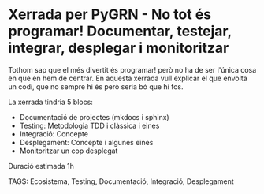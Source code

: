 # Xerrada per PyGRN - No tot és programar! Documentar, testejar, integrar, desplegar i monitoritzar

Tothom sap que el més divertit és programar! però no ha de ser l'única cosa en que en hem de centrar.
En aquesta xerrada vull explicar el que envolta un codi, que no sempre hi és però seria bó que hi fos.

La xerrada tindria 5 blocs:

- Documentació de projectes (mkdocs i sphinx)
- Testing: Metodologia TDD i clàssica i eines
- Integració: Concepte
- Desplegament: Concepte i algunes eines
- Monitoritzar un cop desplegat

Duració estimada 1h

TAGS: Ecosistema, Testing, Documentació, Integració, Desplegament
